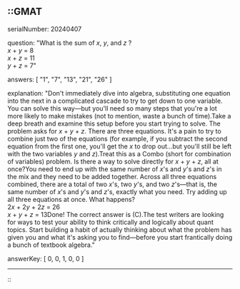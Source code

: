 ::GMAT
---


serialNumber: 20240407

question: "What is the sum of <i>x</i>, <i>y</i>, and <i>z</i> ?<br><i>x</i> + <i>y</i> = 8<br><i>x</i> + <i>z</i> = 11<br><i>y</i> + <i>z</i> = 7"

answers: [
  "1",
  "7",
  "13",
  "21",
  "26"
]

explanation: "Don't immediately dive into algebra, substituting one equation into the next in a complicated cascade to try to get down to one variable. You can solve this way—but you'll need so many steps that you're a lot more likely to make mistakes (not to mention, waste a bunch of time).Take a deep breath and examine this setup before you start trying to solve. The problem asks for <i>x</i> + <i>y</i> + <i>z</i>. There are three equations. It's a pain to try to combine just two of the equations (for example, if you subtract the second equation from the first one, you'll get the <i>x</i> to drop out...but you'll still be left with the two variables <i>y</i> and <i>z</i>).Treat this as a Combo (short for combination of variables) problem. Is there a way to solve directly for <i>x</i> + <i>y</i> + <i>z</i>, all at once?You need to end up with the same number of <i>x</i>'s and <i>y</i>'s and <i>z</i>'s in the mix and they need to be added together. Across all three equations combined, there are a total of two <i>x</i>'s, two <i>y</i>'s, and two <i>z</i>'s—that is, the same number of <i>x</i>'s and <i>y</i>'s and <i>z</i>'s, exactly what you need. Try adding up all three equations at once. What happens?<br>2<i>x</i> + 2<i>y</i> + 2<i>z</i> = 26<br><i>x</i> + <i>y</i> + <i>z</i> = 13Done! The correct answer is (C).The test writers are looking for ways to test your ability to think critically and logically about quant topics. Start building a habit of actually thinking about what the problem has given you and what it's asking you to find—before you start frantically doing a bunch of textbook algebra."

answerKey: [
  0, 
  0, 
  1, 
  0, 
  0
]



---
::